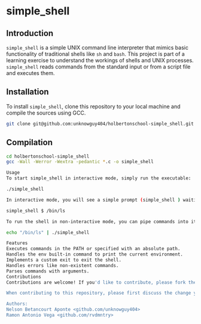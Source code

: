 # simple_shell

## Introduction

`simple_shell` is a simple UNIX command line interpreter that mimics basic functionality of traditional shells like `sh` and `bash`. This project is part of a learning exercise to understand the workings of shells and UNIX processes. `simple_shell` reads commands from the standard input or from a script file and executes them.

## Installation

To install `simple_shell`, clone this repository to your local machine and compile the sources using GCC.

```bash
git clone git@github.com:unknowguy404/holbertonschool-simple_shell.git
```

## Compilation

```bash
cd holbertonschool-simple_shell
gcc -Wall -Werror -Wextra -pedantic *.c -o simple_shell

Usage
To start simple_shell in interactive mode, simply run the executable:

./simple_shell

In interactive mode, you will see a simple prompt (simple_shell ) waiting for your commands. Type commands as you would in any standard shell:

simple_shell $ /bin/ls

To run the shell in non-interactive mode, you can pipe commands into it from the command line:

echo "/bin/ls" | ./simple_shell

Features
Executes commands in the PATH or specified with an absolute path.
Handles the env built-in command to print the current environment.
Implements a custom exit to exit the shell.
Handles errors like non-existent commands.
Parses commands with arguments.
Contributions
Contributions are welcome! If you'd like to contribute, please fork the repository and use a feature branch. Pull requests are warmly welcome.

When contributing to this repository, please first discuss the change you wish to make via issue, email, or any other method with the owners of this repository before making a change.

Authors:
Nelson Betancourt Aponte <github.com/unknowguy404>
Ramon Antonio Vega <github.com/rvdmntry>
```
